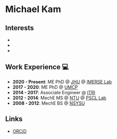 # Michael Kam

## Interests
- 
- 
- 

## Work Experience 💻
- **2020 - Present**: ME PhD @ [JHU](https://www.jhu.edu/) @ [IMERSE Lab](https://imerse.lcsr.jhu.edu/)
- **2017 - 2020**: ME PhD @ [UMCP](https://www.umd.edu/)
- **2014 - 2017**: Associate Engineer @ [ITRI](https://www.itri.org.tw/english/index.aspx)
- **2012 - 2014**: MechE MS @ [NTU](https://www.ntu.edu.tw/english/index.html) @ [PSCL Lab](http://pscl.me.ntu.edu.tw/pscl/index.html)
- **2008 - 2012**: MechE BS @ [NSYSU](https://www.nsysu.edu.tw/)

## Links
- [ORCiD](https://orcid.org/0000-0002-7687-0980)

